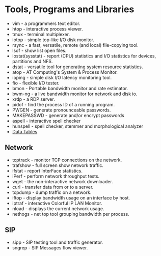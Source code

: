 # Tools, Programs and Libraries
* vim - a programmers text editor.
* htop - interactive process viewer.
* tmux - terminal multiplexer.
* iotop - simple top-like I/O disk monitor.
* rsync - a fast, versatile, remote (and local) file-copying tool.
* lsof - show list open files.
* iostat(sysstat) - report (CPU) statistics and I/O statistics for devices, partitions and NFS.
* dstat - versatile tool for generating system resource statistics.
* atop - AT Computing's System & Process Monitor.
* ioping - simple disk I/O latency monitoring tool.
* fio - flexible I/O tester.
* bmon - Portable bandwidth monitor and rate estimator.
* bwm-ng - a live bandwidth monitor for network and disk io.
* xrdp -  a RDP server.
* pidof - find the process ID of a running program.
* PWGEN - generate pronounceable passwords.
* MAKEPASSWD - generate and/or encrypt passwords
* aspell - interactive spell checker
* hunspell - spell checker, stemmer and morphological analyzer
* [Data Tables](https://www.datatables.net)

## Network
* tcptrack - monitor TCP connections on the network.
* trafshow - full screen show network traffic.
* ifstat - report InterFace statistics.
* iPerf - perform network throughput tests.
* wget - the non-interactive network downloader.
* curl - transfer data from or to a server.
* tcpdump - dump traffic on a network.
* iftop - display bandwidth usage on an interface by host.
* iptraf - interactive Colorful IP LAN Monitor.
* nload - displays the current network usage.
* nethogs - net top tool grouping bandwidth per process.

## SIP
* sipp - SIP testing tool and traffic generator.
* sngrep - SIP Messages flow viewer.

